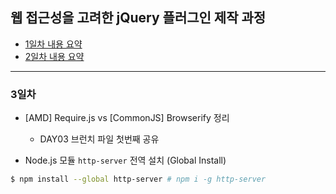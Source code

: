 ## 웹 접근성을 고려한 jQuery 플러그인 제작 과정

- [1일차 내용 요약](DOC/DAY01.md)
- [2일차 내용 요약](DOC/DAY02.md)

---

### 3일차

- [AMD] Require.js vs [CommonJS] Browserify 정리
	- DAY03 브런치 파일 첫번째 공유

- Node.js 모듈 `http-server` 전역 설치 (Global Install)
```sh
$ npm install --global http-server # npm i -g http-server
```

